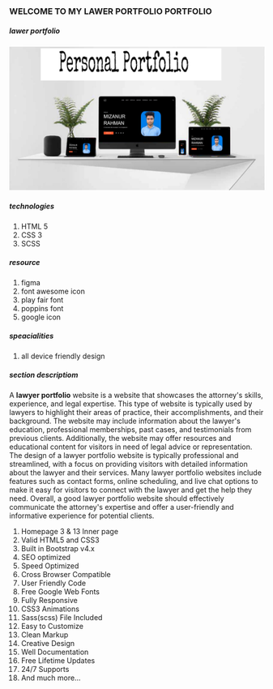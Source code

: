 <h3>WELCOME TO MY LAWER PORTFOLIO PORTFOLIO</h3>

<h5>lawer portfolio </h5>

<img src="./assets/images/mokup-images/mokup.jpg.jpg" alt="mokup-images">

<h5>technologies</h5>

<ol>
    <li>HTML 5</li>
    <li>CSS 3</li>
    <li>SCSS</li>
</ol>

<h5>resource</h5>

<ol>
    <li>figma</li>
    <li>font awesome icon</li>
    <li>play fair font</li>
    <li>poppins font</li>
    <li>google icon</li>
</ol>

<h5>speacialities</h5>

<ol>
    <li>all device friendly design</li>
</ol>

<h5>section descriptiom</h5>

<p>
     A <b>lawyer portfolio</b> website is a website that showcases the attorney's skills, experience, and legal expertise. This
    type of website is typically used by lawyers to highlight their areas of practice, their accomplishments, and their
    background. The website may include information about the lawyer's education, professional memberships, past cases,
    and testimonials from previous clients. Additionally, the website may offer resources and educational content for
    visitors in need of legal advice or representation. The design of a lawyer portfolio website is typically
    professional and streamlined, with a focus on providing visitors with detailed information about the lawyer and
    their services. Many lawyer portfolio websites include features such as contact forms, online scheduling, and live
    chat options to make it easy for visitors to connect with the lawyer and get the help they need. Overall, a good
    lawyer portfolio website should effectively communicate the attorney's expertise and offer a user-friendly and
    informative experience for potential clients.
    </p>

<ol>
    <li>Homepage 3 &amp; 13 Inner page</li>
    <li>Valid HTML5 and CSS3</li>
    <li>Built in Bootstrap v4.x</li>
    <li>SEO optimized</li>
    <li>Speed Optimized</li>
    <li>Cross Browser Compatible</li>
    <li>User Friendly Code</li>
    <li>Free Google Web Fonts</li>
    <li>Fully Responsive</li>
    <li>CSS3 Animations</li>
    <li>Sass(scss) File Included</li>
    <li>Easy to Customize</li>
    <li>Clean Markup</li>
    <li>Creative Design</li>
    <li>Well Documentation</li>
    <li>Free Lifetime Updates</li>
    <li>24/7 Supports</li>
    <li>And much more…</li>
</ol>
